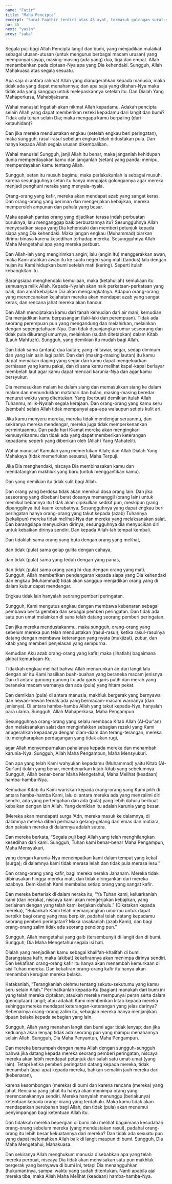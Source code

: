 ```yaml
---
name: "Fatir"
title: "Maha Pencipta"
excerpt: "Surat Faathir terdiri atas 45 ayat, termasuk golongan surat-surat Makkiyyah, diturunkan sesudah surat Al Furqaan dan merupakan surat akhir dari urutan surat-surat dalam Al Quran yang dimulai dengan Alhamdulillah. Dinamakan Faathir (pencipta) ada hubungannya dengan perkataan Faathir yang terdapat pada ayat pertama pada surat ini. Pada ayat tersebut diterangkan bahwa Allah adalah Pencipta langit dan bumi, Pencipta malaikat-malaikat, Pencipta semesta alam yang semuanya itu adalah sebagai bukti atas kekuasaan dan kebesaran-Nya. Surat ini dinamai juga dengan surat Malaikat karena pada ayat pertama disebutkan bahwa Allah telah menjadikan malaikat-malaikat sebagai utusan-Nya  yang mempunyai beberapa sayap."
no: 35
next: "yasin"
prev: "saba"
---
```


<span id='1' class='verse' title="QS Fatir: 1">Segala puji bagi Allah Pencipta langit dan bumi, yang menjadikan malaikat sebagai utusan-utusan (untuk mengurus berbagai macam urusan) yang mempunyai sayap, masing-masing (ada yang) dua, tiga dan empat. Allah menambahkan pada ciptaan-Nya apa yang Dia kehendaki. Sungguh, Allah Mahakuasa atas segala sesuatu.</span>

<span id='2' class='verse' title="QS Fatir: 2">Apa saja di antara rahmat Allah yang dianugerahkan kepada manusia, maka tidak ada yang dapat menahannya; dan apa saja yang ditahan-Nya maka tidak ada yang sanggup untuk melepaskannya setelah itu. Dan Dialah Yang Mahaperkasa, Mahabijaksana.</span>

<span id='3' class='verse' title="QS Fatir: 3">Wahai manusia! Ingatlah akan nikmat Allah kepadamu. Adakah pencipta selain Allah yang dapat memberikan rezeki kepadamu dari langit dan bumi? Tidak ada tuhan selain Dia; maka mengapa kamu berpaling (dari ketauhidan)?</span>

<span id='4' class='verse' title="QS Fatir: 4">Dan jika mereka mendustakan engkau (setelah engkau beri peringatan), maka sungguh, rasul-rasul sebelum engkau telah didustakan pula. Dan hanya kepada Allah segala urusan dikembalikan.</span>

<span id='5' class='verse' title="QS Fatir: 5">Wahai manusia! Sungguh, janji Allah itu benar, maka janganlah kehidupan dunia memperdayakan kamu dan janganlah (setan) yang pandai menipu, memperdayakan kamu tentang Allah.</span>

<span id='6' class='verse' title="QS Fatir: 6">Sungguh, setan itu musuh bagimu, maka perlakukanlah ia sebagai musuh, karena sesungguhnya setan itu hanya mengajak golongannya agar mereka menjadi penghuni neraka yang menyala-nyala.</span>

<span id='7' class='verse' title="QS Fatir: 7">Orang-orang yang kafir, mereka akan mendapat azab yang sangat keras. Dan orang-orang yang beriman dan mengerjakan kebajikan, mereka memperoleh ampunan dan pahala yang besar.</span>

<span id='8' class='verse' title="QS Fatir: 8">Maka apakah pantas orang yang dijadikan terasa indah perbuatan buruknya, lalu menganggap baik perbuatannya itu? Sesungguhnya Allah menyesatkan siapa yang Dia kehendaki dan memberi petunjuk kepada siapa yang Dia kehendaki. Maka jangan engkau (Muhammad) biarkan dirimu binasa karena kesedihan terhadap mereka. Sesungguhnya Allah Maha Mengetahui apa yang mereka perbuat.</span>

<span id='9' class='verse' title="QS Fatir: 9">Dan Allah-lah yang mengirimkan angin; lalu (angin itu) menggerakkan awan, maka Kami arahkan awan itu ke suatu negeri yang mati (tandus) lalu dengan hujan itu Kami hidupkan bumi setelah mati (kering). Seperti itulah kebangkitan itu.</span>

<span id='10' class='verse' title="QS Fatir: 10">Barangsiapa menghendaki kemuliaan, maka (ketahuilah) kemuliaan itu semuanya milik Allah. Kepada-Nyalah akan naik perkataan-perkataan yang baik, dan amal kebajikan Dia akan mengangkatnya. Adapun orang-orang yang merencanakan kejahatan mereka akan mendapat azab yang sangat keras, dan rencana jahat mereka akan hancur.</span>

<span id='11' class='verse' title="QS Fatir: 11">Dan Allah menciptakan kamu dari tanah kemudian dari air mani, kemudian Dia menjadikan kamu berpasangan (laki-laki dan perempuan). Tidak ada seorang perempuan pun yang mengandung dan melahirkan, melainkan dengan sepengetahuan-Nya. Dan tidak dipanjangkan umur seseorang dan tidak pula dikurangi umurnya, melainkan (sudah ditetapkan) dalam Kitab (Lauh Mahfuzh). Sungguh, yang demikian itu mudah bagi Allah.</span>

<span id='12' class='verse' title="QS Fatir: 12">Dan tidak sama (antara) dua lautan; yang ini tawar, segar, sedap diminum dan yang lain asin lagi pahit. Dan dari (masing-masing lautan) itu kamu dapat memakan daging yang segar dan kamu dapat mengeluarkan perhiasan yang kamu pakai, dan di sana kamu melihat kapal-kapal berlayar membelah laut agar kamu dapat mencari karunia-Nya dan agar kamu bersyukur.</span>

<span id='13' class='verse' title="QS Fatir: 13">Dia memasukkan malam ke dalam siang dan memasukkan siang ke dalam malam dan menundukkan matahari dan bulan, masing-masing beredar menurut waktu yang ditentukan. Yang (berbuat) demikian itulah Allah Tuhanmu, milik-Nyalah segala kerajaan. Dan orang-orang yang kamu seru (sembah) selain Allah tidak mempunyai apa-apa walaupun setipis kulit ari.</span>

<span id='14' class='verse' title="QS Fatir: 14">Jika kamu menyeru mereka, mereka tidak mendengar seruanmu, dan sekiranya mereka mendengar, mereka juga tidak memperkenankan permintaanmu. Dan pada hari Kiamat mereka akan mengingkari kemusyrikanmu dan tidak ada yang dapat memberikan keterangan kepadamu seperti yang diberikan oleh (Allah) Yang Mahateliti.</span>

<span id='15' class='verse' title="QS Fatir: 15">Wahai manusia! Kamulah yang memerlukan Allah; dan Allah Dialah Yang Mahakaya (tidak memerlukan sesuatu), Maha Terpuji.</span>

<span id='16' class='verse' title="QS Fatir: 16">Jika Dia menghendaki, niscaya Dia membinasakan kamu dan mendatangkan makhluk yang baru (untuk menggantikan kamu).</span>

<span id='17' class='verse' title="QS Fatir: 17">Dan yang demikian itu tidak sulit bagi Allah.</span>

<span id='18' class='verse' title="QS Fatir: 18">Dan orang yang berdosa tidak akan memikul dosa orang lain. Dan jika seseorang yang dibebani berat dosanya memanggil (orang lain) untuk memikul bebannya itu tidak akan dipikulkan sedikit pun, meskipun (yang dipanggilnya itu) kaum kerabatnya. Sesungguhnya yang dapat engkau beri peringatan hanya orang-orang yang takut kepada (azab) Tuhannya (sekalipun) mereka tidak melihat-Nya dan mereka yang melaksanakan salat. Dan barangsiapa menyucikan dirinya, sesungguhnya dia menyucikan diri untuk kebaikan dirinya sendiri. Dan kepada Allah-lah tempat kembali.</span>

<span id='19' class='verse' title="QS Fatir: 19">Dan tidaklah sama orang yang buta dengan orang yang melihat,</span>

<span id='20' class='verse' title="QS Fatir: 20">dan tidak (pula) sama gelap gulita dengan cahaya,</span>

<span id='21' class='verse' title="QS Fatir: 21">dan tidak (pula) sama yang teduh dengan yang panas,</span>

<span id='22' class='verse' title="QS Fatir: 22">dan tidak (pula) sama orang yang hi-dup dengan orang yang mati. Sungguh, Allah memberikan pendengaran kepada siapa yang Dia kehendaki dan engkau (Muhammad) tidak akan sanggup menjadikan orang yang di dalam kubur dapat mendengar.</span>

<span id='23' class='verse' title="QS Fatir: 23">Engkau tidak lain hanyalah seorang pemberi peringatan.</span>

<span id='24' class='verse' title="QS Fatir: 24">Sungguh, Kami mengutus engkau dengan membawa kebenaran sebagai pembawa berita gembira dan sebagai pemberi peringatan. Dan tidak ada satu pun umat melainkan di sana telah datang seorang pemberi peringatan.</span>

<span id='25' class='verse' title="QS Fatir: 25">Dan jika mereka mendustakanmu, maka sungguh, orang-orang yang sebelum mereka pun telah mendustakan (rasul-rasul); ketika rasul-rasulnya datang dengan membawa keterangan yang nyata (mukjizat), zubur, dan kitab yang memberi penjelasan yang sempurna.</span>

<span id='26' class='verse' title="QS Fatir: 26">Kemudian Aku azab orang-orang yang kafir; maka (lihatlah) bagaimana akibat kemurkaan-Ku.</span>

<span id='27' class='verse' title="QS Fatir: 27">Tidakkah engkau melihat bahwa Allah menurunkan air dari langit lalu dengan air itu Kami hasilkan buah-buahan yang beraneka macam jenisnya. Dan di antara gunung-gunung itu ada garis-garis putih dan merah yang beraneka macam warnanya dan ada (pula) yang hitam pekat.</span>

<span id='28' class='verse' title="QS Fatir: 28">Dan demikian (pula) di antara manusia, makhluk bergerak yang bernyawa dan hewan-hewan ternak ada yang bermacam-macam warnanya (dan jenisnya). Di antara hamba-hamba Allah yang takut kepada-Nya, hanyalah para ulama. Sungguh, Allah Mahaperkasa, Maha Pengampun.</span>

<span id='29' class='verse' title="QS Fatir: 29">Sesungguhnya orang-orang yang selalu membaca Kitab Allah (Al-Qur'an) dan melaksanakan salat dan menginfakkan sebagian rezeki yang Kami anugerahkan kepadanya dengan diam-diam dan terang-terangan, mereka itu mengharapkan perdagangan yang tidak akan rugi,</span>

<span id='30' class='verse' title="QS Fatir: 30">agar Allah menyempurnakan pahalanya kepada mereka dan menambah karunia-Nya. Sungguh, Allah Maha Pengampun, Maha Mensyukuri.</span>

<span id='31' class='verse' title="QS Fatir: 31">Dan apa yang telah Kami wahyukan kepadamu (Muhammad) yaitu Kitab (Al-Qur'an) itulah yang benar, membenarkan kitab-kitab yang sebelumnya. Sungguh, Allah benar-benar Maha Mengetahui, Maha Melihat (keadaan) hamba-hamba-Nya.</span>

<span id='32' class='verse' title="QS Fatir: 32">Kemudian Kitab itu Kami wariskan kepada orang-orang yang Kami pilih di antara hamba-hamba Kami, lalu di antara mereka ada yang menzalimi diri sendiri, ada yang pertengahan dan ada (pula) yang lebih dahulu berbuat kebaikan dengan izin Allah. Yang demikian itu adalah karunia yang besar.</span>

<span id='33' class='verse' title="QS Fatir: 33">(Mereka akan mendapat) surga ‘Adn, mereka masuk ke dalamnya, di dalamnya mereka diberi perhiasan gelang-gelang dari emas dan mutiara, dan pakaian mereka di dalamnya adalah sutera.</span>

<span id='34' class='verse' title="QS Fatir: 34">Dan mereka berkata, “Segala puji bagi Allah yang telah menghilangkan kesedihan dari kami. Sungguh, Tuhan kami benar-benar Maha Pengampun, Maha Mensyukuri,</span>

<span id='35' class='verse' title="QS Fatir: 35">yang dengan karunia-Nya menempatkan kami dalam tempat yang kekal (surga); di dalamnya kami tidak merasa lelah dan tidak pula merasa lesu.”</span>

<span id='36' class='verse' title="QS Fatir: 36">Dan orang-orang yang kafir, bagi mereka neraka Jahanam. Mereka tidak dibinasakan hingga mereka mati, dan tidak diringankan dari mereka azabnya. Demikianlah Kami membalas setiap orang yang sangat kafir.</span>

<span id='37' class='verse' title="QS Fatir: 37">Dan mereka berteriak di dalam neraka itu, “Ya Tuhan kami, keluarkanlah kami (dari neraka), niscaya kami akan mengerjakan kebajikan, yang berlainan dengan yang telah kami kerjakan dahulu.” (Dikatakan kepada mereka), “Bukankah Kami telah memanjangkan umurmu untuk dapat berpikir bagi orang yang mau berpikir, padahal telah datang kepadamu seorang pemberi peringatan? Maka rasakanlah (azab Kami), dan bagi orang-orang zalim tidak ada seorang penolong pun.”</span>

<span id='38' class='verse' title="QS Fatir: 38">Sungguh, Allah mengetahui yang gaib (tersembunyi) di langit dan di bumi. Sungguh, Dia Maha Mengetahui segala isi hati.</span>

<span id='39' class='verse' title="QS Fatir: 39">Dialah yang menjadikan kamu sebagai khalifah-khalifah di bumi. Barangsiapa kafir, maka (akibat) kekafirannya akan menimpa dirinya sendiri. Dan kekafiran orang-orang kafir itu hanya akan menambah kemurkaan di sisi Tuhan mereka. Dan kekafiran orang-orang kafir itu hanya akan menambah kerugian mereka belaka.</span>

<span id='40' class='verse' title="QS Fatir: 40">Katakanlah, “Terangkanlah olehmu tentang sekutu-sekutumu yang kamu seru selain Allah.” Perlihatkanlah kepada-Ku (bagian) manakah dari bumi ini yang telah mereka ciptakan; ataukah mereka mempunyai peran serta dalam (penciptaan) langit; atau adakah Kami memberikan kitab kepada mereka sehingga mereka mendapat keterangan-keterangan yang jelas darinya? Sebenarnya orang-orang zalim itu, sebagian mereka hanya menjanjikan tipuan belaka kepada sebagian yang lain.</span>

<span id='41' class='verse' title="QS Fatir: 41">Sungguh, Allah yang menahan langit dan bumi agar tidak lenyap; dan jika keduanya akan lenyap tidak ada seorang pun yang mampu menahannya selain Allah. Sungguh, Dia Maha Penyantun, Maha Pengampun.</span>

<span id='42' class='verse' title="QS Fatir: 42">Dan mereka bersumpah dengan nama Allah dengan sungguh-sungguh bahwa jika datang kepada mereka seorang pemberi peringatan, niscaya mereka akan lebih mendapat petunjuk dari salah satu umat-umat (yang lain). Tetapi ketika pemberi peringatan datang kepada mereka, tidak menambah (apa-apa) kepada mereka, bahkan semakin jauh mereka dari (kebenaran),</span>

<span id='43' class='verse' title="QS Fatir: 43">karena kesombongan (mereka) di bumi dan karena rencana (mereka) yang jahat. Rencana yang jahat itu hanya akan menimpa orang yang merencanakannya sendiri. Mereka hanyalah menunggu (berlakunya) ketentuan kepada orang-orang yang terdahulu. Maka kamu tidak akan mendapatkan perubahan bagi Allah, dan tidak (pula) akan menemui penyimpangan bagi ketentuan Allah itu.</span>

<span id='44' class='verse' title="QS Fatir: 44">Dan tidakkah mereka bepergian di bumi lalu melihat bagaimana kesudahan orang-orang sebelum mereka (yang mendustakan rasul), padahal orang-orang itu lebih besar kekuatannya dari mereka? Dan tidak ada sesuatu pun yang dapat melemahkan Allah baik di langit maupun di bumi. Sungguh, Dia Maha Mengetahui, Mahakuasa.</span>

<span id='45' class='verse' title="QS Fatir: 45">Dan sekiranya Allah menghukum manusia disebabkan apa yang telah mereka perbuat, niscaya Dia tidak akan menyisakan satu pun makhluk bergerak yang bernyawa di bumi ini, tetapi Dia menangguhkan (hukuman)nya, sampai waktu yang sudah ditentukan. Nanti apabila ajal mereka tiba, maka Allah Maha Melihat (keadaan) hamba-hamba-Nya.</span>
